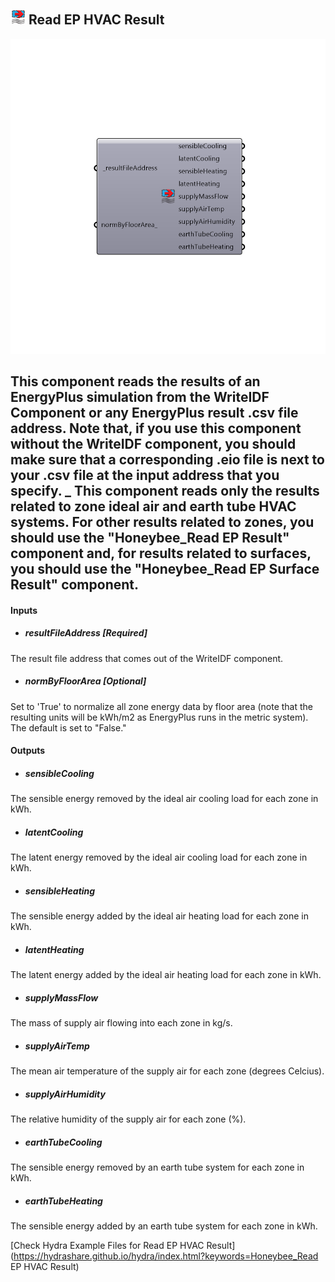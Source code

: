 ## ![](../../images/icons/Read_EP_HVAC_Result.png) Read EP HVAC Result

![](../../images/components/Read_EP_HVAC_Result.png)

This component reads the results of an EnergyPlus simulation from the WriteIDF Component or any EnergyPlus result .csv file address.  Note that, if you use this component without the WriteIDF component, you should make sure that a corresponding .eio file is next to your .csv file at the input address that you specify.
 _
 This component reads only the results related to zone ideal air and earth tube HVAC systems.  For other results related to zones, you should use the "Honeybee_Read EP Result" component and, for results related to surfaces, you should use the "Honeybee_Read EP Surface Result" component.
 -
 

#### Inputs
* ##### resultFileAddress [Required]
The result file address that comes out of the WriteIDF component.
* ##### normByFloorArea [Optional]
Set to 'True' to normalize all zone energy data by floor area (note that the resulting units will be kWh/m2 as EnergyPlus runs in the metric system). The default is set to "False."

#### Outputs
* ##### sensibleCooling
The sensible energy removed by the ideal air cooling load for each zone in kWh.
* ##### latentCooling
The latent energy removed by the ideal air cooling load for each zone in kWh.
* ##### sensibleHeating
The sensible energy added by the ideal air heating load for each zone in kWh.
* ##### latentHeating
The latent energy added by the ideal air heating load for each zone in kWh.
* ##### supplyMassFlow
The mass of supply air flowing into each zone in kg/s.
* ##### supplyAirTemp
The mean air temperature of the supply air for each zone (degrees Celcius).
* ##### supplyAirHumidity
The relative humidity of the supply air for each zone (%).
* ##### earthTubeCooling
The sensible energy removed by an earth tube system for each zone in kWh.
* ##### earthTubeHeating
The sensible energy added by an earth tube system for each zone in kWh.


[Check Hydra Example Files for Read EP HVAC Result](https://hydrashare.github.io/hydra/index.html?keywords=Honeybee_Read EP HVAC Result)